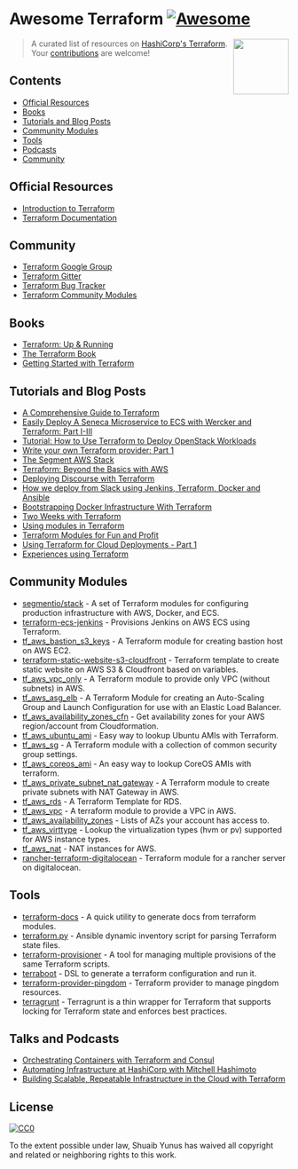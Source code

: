 # Awesome Terraform [![Awesome](https://cdn.rawgit.com/sindresorhus/awesome/d7305f38d29fed78fa85652e3a63e154dd8e8829/media/badge.svg)](https://github.com/sindresorhus/awesome)

> A curated list of resources on [HashiCorp's Terraform](https://www.terraform.io/).
[<img src="https://rawgit.com/shuaibiyy/awesome-terraform/master/terraform.svg" align="right" width="100">](https://terraform.io)
Your [contributions](https://github.com/shuaibiyy/awesome-terraform/blob/master/contributing.md) are welcome!

## Contents

- [Official Resources](#official-resources)
- [Books](#books)
- [Tutorials and Blog Posts](#tutorials-and-blog-posts)
- [Community Modules](#community-modules)
- [Tools](#tools)
- [Podcasts](#talks-and-podcasts)
- [Community](#community)

## Official Resources

* [Introduction to Terraform](https://www.terraform.io/intro/)
* [Terraform Documentation](https://www.terraform.io/docs/)

## Community

* [Terraform Google Group](https://groups.google.com/forum/#!forum/terraform-tool)
* [Terraform Gitter](https://gitter.im/hashicorp-terraform)
* [Terraform Bug Tracker](https://github.com/hashicorp/terraform/issues)
* [Terraform Community Modules](https://github.com/terraform-community-modules)

## Books

* [Terraform: Up & Running](http://www.terraformupandrunning.com/?ref=gruntwork-blog-comprehensive-terraform)
* [The Terraform Book](https://terraformbook.com/)
* [Getting Started with Terraform](https://www.amazon.com/Getting-Started-Terraform-Kirill-Shirinkin/dp/1786465108/)

## Tutorials and Blog Posts

* [A Comprehensive Guide to Terraform](https://blog.gruntwork.io/a-comprehensive-guide-to-terraform-b3d32832baca#.w9x897ywp)
* [Easily Deploy A Seneca Microservice to ECS with Wercker and Terraform: Part I-III](http://chiefy.github.io/easily-deploy-a-seneca-microservice-to-ecs-with-wercker-and-terraform-part-i/)
* [Tutorial: How to Use Terraform to Deploy OpenStack Workloads](http://www.stratoscale.com/blog/openstack/tutorial-how-to-use-terraform-to-deploy-openstack-workloads/)
* [Write your own Terraform provider: Part 1](http://container-solutions.com/write-terraform-provider-part-1/)
* [The Segment AWS Stack](https://segment.com/blog/the-segment-aws-stack/)
* [Terraform: Beyond the Basics with AWS](https://aws.amazon.com/blogs/apn/terraform-beyond-the-basics-with-aws/)
* [Deploying Discourse with Terraform](https://www.hashicorp.com/blog/terraform-discourse.html)
* [How we deploy from Slack using Jenkins, Terraform, Docker and Ansible](https://medium.com/@levinotik/how-we-deploy-from-slack-using-jenkins-terraform-docker-and-ansible-4196b6856cdf)
* [Bootstrapping Docker Infrastructure With Terraform](http://vilkeliskis.com/blog/2016/02/10/bootstrapping-docker-with-terraform.html)
* [Two Weeks with Terraform](https://charity.wtf/2016/02/23/two-weeks-with-terraform/)
* [Using modules in Terraform](http://www.avitzurel.com/blog/2016/01/05/using-modules-in-terraform/)
* [Terraform Modules for Fun and Profit](http://blog.lusis.org/blog/2015/10/12/terraform-modules-for-fun-and-profit/)
* [Using Terraform for Cloud Deployments - Part 1](https://dev.to/koenighotze/using-terraform-for-cloud-deployments---part-1)
* [Experiences using Terraform](https://sgoel.org/posts/experiences-using-terraform/)

## Community Modules

* [segmentio/stack](https://github.com/segmentio/stack) - A set of Terraform modules for configuring production infrastructure with AWS, Docker, and ECS.
* [terraform-ecs-jenkins](https://github.com/shuaibiyy/terraform-ecs-jenkins) - Provisions Jenkins on AWS ECS using Terraform.
* [tf_aws_bastion_s3_keys](https://github.com/terraform-community-modules/tf_aws_bastion_s3_keys) - A Terraform module for creating bastion host on AWS EC2.
* [terraform-static-website-s3-cloudfront](https://github.com/sjevs/terraform-static-website-s3-cloudfront) - Terraform template to create static website on AWS S3 & Cloudfront based on variables.
* [tf_aws_vpc_only](https://github.com/terraform-community-modules/tf_aws_vpc_only) - A Terraform module to provide only VPC (without subnets) in AWS.
* [tf_aws_asg_elb](https://github.com/terraform-community-modules/tf_aws_asg_elb) - A Terraform Module for creating an Auto-Scaling Group and Launch Configuration for use with an Elastic Load Balancer.
* [tf_aws_availability_zones_cfn](https://github.com/terraform-community-modules/tf_aws_availability_zones_cfn) - Get availability zones for your AWS region/account from Cloudformation.
* [tf_aws_ubuntu_ami](https://github.com/terraform-community-modules/tf_aws_ubuntu_ami) - Easy way to lookup Ubuntu AMIs with Terraform.
* [tf_aws_sg](https://github.com/terraform-community-modules/tf_aws_sg) - A Terraform module with a collection of common security group settings.
* [tf_aws_coreos_ami](https://github.com/terraform-community-modules/tf_aws_coreos_ami) - An easy way to lookup CoreOS AMIs with terraform.
* [tf_aws_private_subnet_nat_gateway](https://github.com/terraform-community-modules/tf_aws_private_subnet_nat_gateway) - A Terraform module to create private subnets with NAT Gateway in AWS.
* [tf_aws_rds](https://github.com/terraform-community-modules/tf_aws_rds) - A Terraform Template for RDS.
* [tf_aws_vpc](https://github.com/terraform-community-modules/tf_aws_vpc) - A terraform module to provide a VPC in AWS.
* [tf_aws_availability_zones](https://github.com/terraform-community-modules/tf_aws_availability_zones) - Lists of AZs your account has access to.
* [tf_aws_virttype](https://github.com/terraform-community-modules/tf_aws_virttype) - Lookup the virtualization types (hvm or pv) supported for AWS instance types.
* [tf_aws_nat](https://github.com/terraform-community-modules/tf_aws_nat) - NAT instances for AWS.
* [rancher-terraform-digitalocean](https://github.com/lunagt/rancher-terraform-digitalocean) - Terraform module for a rancher server on digitalocean.

## Tools

* [terraform-docs](https://github.com/segmentio/terraform-docs) - A quick utility to generate docs from terraform modules.
* [terraform.py](https://github.com/ciscocloud/terraform.py) - Ansible dynamic inventory script for parsing Terraform state files.
* [terraform-provisioner](https://github.com/shuaibiyy/terraform-provisioner) - A tool for managing multiple provisions of the same Terraform scripts.
* [terraboot](https://github.com/MastodonC/terraboot) - DSL to generate a terraform configuration and run it.
* [terraform-provider-pingdom](https://github.com/russellcardullo/terraform-provider-pingdom) - Terraform provider to manage pingdom resources.
* [terragrunt](https://github.com/gruntwork-io/terragrunt) - Terragrunt is a thin wrapper for Terraform that supports locking for Terraform state and enforces best practices.

## Talks and Podcasts

* [Orchestrating Containers with Terraform and Consul](https://www.infoq.com/presentations/terraform-consul)
* [Automating Infrastructure at HashiCorp with Mitchell Hashimoto](http://softwareengineeringdaily.com/2016/04/05/automating-infrastructure-hashicorp/)
* [Building Scalable, Repeatable Infrastructure in the Cloud with Terraform](https://www.youtube.com/watch?v=cG7pcksTAnY)

## License

[![CC0](http://mirrors.creativecommons.org/presskit/buttons/88x31/svg/cc-zero.svg)](https://creativecommons.org/publicdomain/zero/1.0/)

To the extent possible under law, Shuaib Yunus has waived all copyright and related or neighboring rights to this work.
